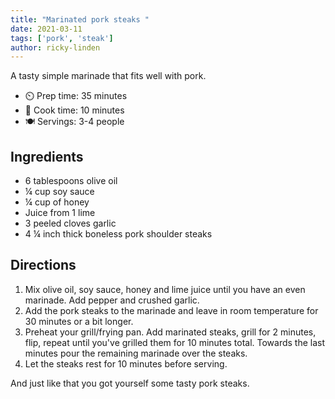 ```yaml
---
title: "Marinated pork steaks "
date: 2021-03-11
tags: ['pork', 'steak']
author: ricky-linden
---
```


A tasty simple marinade that fits well with pork.

- ⏲️ Prep time: 35 minutes
- 🍳 Cook time: 10 minutes
- 🍽️ Servings: 3-4 people

## Ingredients

- 6 tablespoons olive oil
- ¼ cup soy sauce
- ¼ cup of honey
- Juice from 1 lime
- 3 peeled cloves garlic
- 4 ¼ inch thick boneless pork shoulder steaks

## Directions

1. Mix olive oil, soy sauce, honey and lime juice until you have an even marinade. Add pepper and crushed garlic.
2. Add the pork steaks to the marinade and leave in room temperature for 30 minutes or a bit longer.
3. Preheat your grill/frying pan. Add marinated steaks, grill for 2 minutes, flip, repeat until you've grilled them for 10 minutes total. Towards the last minutes pour the remaining marinade over the steaks.
5. Let the steaks rest for 10 minutes before serving.

And just like that you got yourself some tasty pork steaks.
